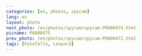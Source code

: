 ```yaml
---
categories: [en, photos, spycam]
lang: en
layout: photo
next_photo: /en/photos/spycam/spycam-P0000474.html
picname: P0000475
prev_photo: /en/photos/spycam/spycam-P0000472.html
tags: [Fotofalle, Leopard]
---
```

